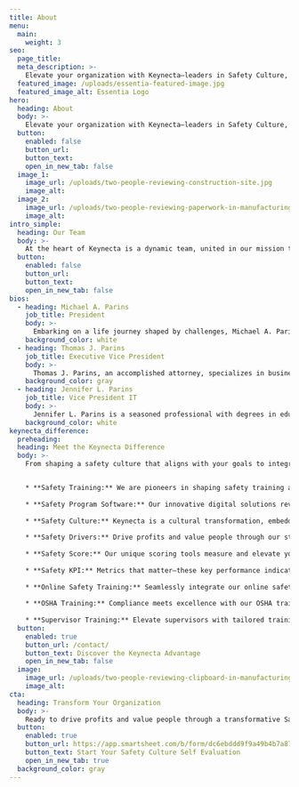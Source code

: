 ```yaml
---
title: About
menu:
  main:
    weight: 3
seo:
  page_title:
  meta_description: >-
    Elevate your organization with Keynecta—leaders in Safety Culture, Safety Training and innovative Safety Program Software.
  featured_image: /uploads/essentia-featured-image.jpg
  featured_image_alt: Essentia Logo
hero:
  heading: About
  body: >-
    Elevate your organization with Keynecta—leaders in Safety Culture, Safety Training and innovative Safety Program Software.
  button:
    enabled: false
    button_url: 
    button_text: 
    open_in_new_tab: false
  image_1:
    image_url: /uploads/two-people-reviewing-construction-site.jpg
    image_alt:
  image_2:
    image_url: /uploads/two-people-reviewing-paperwork-in-manufacturing-environment.jpg
    image_alt:
intro_simple:
  heading: Our Team
  body: >-
    At the heart of Keynecta is a dynamic team, united in our mission to redefine safety in the workplace. We are not just architects of safety solutions; we are champions of a cultural shift to value people and drive profits. Our commitment extends beyond protocols. We believe in cultivating a Safety Culture that becomes the backbone of organizational success.
  button:
    enabled: false
    button_url: 
    button_text: 
    open_in_new_tab: false
bios: 
  - heading: Michael A. Parins
    job_title: President
    body: >-
      Embarking on a life journey shaped by challenges, Michael A. Parins defied odds, drawing from his street-smart education to carve a unique path. Early on, Mike entered sales with vigor, always emphasizing the value of people. His journey includes leading sales for Jaws of Life in Iowa, spearheading a startup with a $38 million revenue and later, influencing education. Retirement proved elusive for Mike. After multiple attempts, he co-founded a safety and environmental consulting company, delivering expertise to key industries. Now, at 79, Mike's relentless spirit finds a new arena in Keynecta. Joined by daughter Jennifer and brother Tom, they aim to revolutionize the safety culture for small to medium-sized businesses. Mike's work is a testament to learning, growth and the unwavering drive to make a difference.
    background_color: white
  - heading: Thomas J. Parins
    job_title: Executive Vice President
    body: >-
      Thomas J. Parins, an accomplished attorney, specializes in business, real estate and estate planning. A graduate of Harvard Law School, he commenced his career with a prestigious Chicago-based corporate law firm. Tom returned to his hometown of Green Bay, WI, to serve as legal counsel to businesses and actively contribute to corporate boards in both business and charitable sectors. His commitment extends to public service, having held elected offices at the city and county levels. As the Executive Vice President at Keynecta, Tom brings a wealth of legal expertise and governance experience to the team.
    background_color: gray
  - heading: Jennifer L. Parins
    job_title: Vice President IT
    body: >-
      Jennifer L. Parins is a seasoned professional with degrees in education and mathematics from Marquette University. Through decades of experience in the educational system, she has dedicated herself to making math accessible to a variety of students. Driven by a passion for creating practical, sustainable solutions for complex problems, Jennifer applies her skills to the development and implementation of technologies. As the Vice President IT at Keynecta, she focuses on delivering user-friendly products that enhance safety outcomes.
    background_color: white
keynecta_difference:
  preheading:
  heading: Meet the Keynecta Difference
  body: >-
    From shaping a safety culture that aligns with your goals to integrating online training that empowers your team, we redefine safety as a strategic driver for organizational success.


    * **Safety Training:** We are pioneers in shaping safety training and fostering a proactive approach to workplace safety.
    
    * **Safety Program Software:** Our innovative digital solutions revolutionize safety programs, enhancing efficiency and impact.
    
    * **Safety Culture:** Keynecta is a cultural transformation, embedding safety as a core value in every aspect of your organization.
    
    * **Safety Drivers:** Drive profits and value people through our strategic Safety Culture initiatives.
    
    * **Safety Score:** Our unique scoring tools measure and elevate your organization's safety performance.
    
    * **Safety KPI:** Metrics that matter—these key performance indicators gauge and improve your safety initiatives.
    
    * **Online Safety Training:** Seamlessly integrate our online safety training to empower your team with knowledge and skills.
    
    * **OSHA Training:** Compliance meets excellence with our OSHA training programs.
    
    * **Supervisor Training:** Elevate supervisors with tailored training, empowering them to lead and instill a safety culture.
  button:
    enabled: true
    button_url: /contact/
    button_text: Discover the Keynecta Advantage
    open_in_new_tab: false
  image:
    image_url: /uploads/two-people-reviewing-clipboard-in-manufacturing-environment.jpg
    image_alt:
cta:
  heading: Transform Your Organization
  body: >-
    Ready to drive profits and value people through a transformative Safety Culture? Join Keynecta and redefine your organization's safety journey today.
  button:
    enabled: true
    button_url: https://app.smartsheet.com/b/form/dc6ebddd9f9a49b4b7a87e7d705fa150
    button_text: Start Your Safety Culture Self Evaluation
    open_in_new_tab: true
  background_color: gray
---
```

